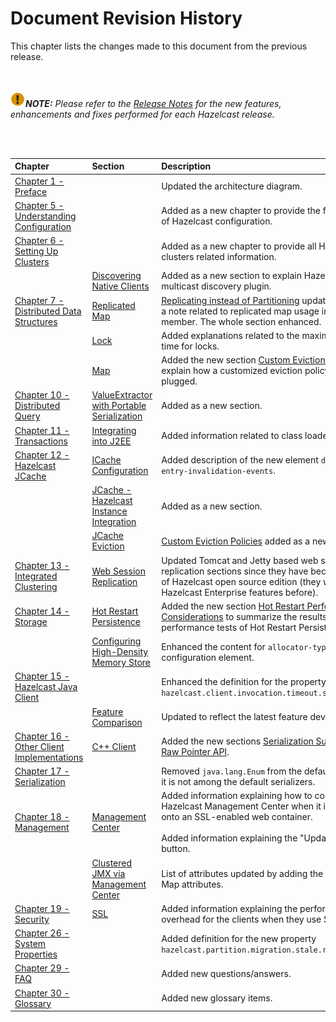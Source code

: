 

# Document Revision History

This chapter lists the changes made to this document from the previous release.

<br></br>
![image](images/NoteSmall.jpg)***NOTE:*** *Please refer to the <a href="http://docs.hazelcast.org/docs/release-notes/" target="_blank">Release Notes</a> for the new features, enhancements and fixes performed for each Hazelcast release.*

<br></br>

|Chapter|Section|Description|
|:-------|:-------|:-----------|
|[Chapter 1 - Preface](#preface)||Updated the architecture diagram.|
|[Chapter 5 - Understanding Configuration](#understanding-configuration)||Added as a new chapter to provide the fundamentals of Hazelcast configuration.
|[Chapter 6 - Setting Up Clusters](#setting-up-clusters)||Added as a new chapter to provide all Hazelcast clusters related information.
||[Discovering Native Clients](#discovering-native-clients)|Added as a new section to explain Hazelcast's multicast discovery plugin.
|[Chapter 7 - Distributed Data Structures](#distributed-data-structures)|[Replicated Map](#replicated-map)|[Replicating instead of Partitioning](#replicating-instead-of-partitioning) updated by adding a note related to replicated map usage in a lite member. The whole section enhanced.
||[Lock](#lock)| Added explanations related to the maximum lease time for locks.
||[Map](#map)| Added the new section [Custom Eviction Policy](#custom-eviction-policy) to explain how a customized eviction policy can be plugged.
|[Chapter 10 - Distributed Query](#distributed-query)|[ValueExtractor with Portable Serialization](#valueExtractor-with-portable-serialization)| Added as a new section.
|[Chapter 11 - Transactions](#transactions)|[Integrating into J2EE](#integrating-into-j2ee)| Added information related to class loaders.
|[Chapter 12 - Hazelcast JCache](#hazelcast-jcache)|[ICache Configuration](#icache-configuration)| Added description of the new element `disable-per-entry-invalidation-events`.
||[JCache - Hazelcast Instance Integration](#jcache-hazelcast-instance-integration)| Added as a new section.
||[JCache Eviction](#jcache-eviction)| [Custom Eviction Policies](#custom-eviction-policies) added as a new section.
|[Chapter 13 - Integrated Clustering](#integrated-clustering)|[Web Session Replication](#web-session-replication)| Updated Tomcat and Jetty based web session replication sections since they have become features of Hazelcast open source edition (they were Hazelcast Enterprise features before).
|[Chapter 14 - Storage](#storage)|[Hot Restart Persistence](#hot-restart-persistence)|Added the new section [Hot Restart Performance Considerations](#hot-restart-performance-considerations) to summarize the results of performance tests of Hot Restart Persistence.
||[Configuring High-Density Memory Store](#configuring-high-density-memory-store)|Enhanced the content for `allocator-type` configuration element.
|[Chapter 15 - Hazelcast Java Client](#hazelcast-java-client)||Enhanced the definition for the property `hazelcast.client.invocation.timeout.seconds`.
||[Feature Comparison](#hazelcast-clients-feature-comparison)|Updated to reflect the latest feature developments.
|[Chapter 16 - Other Client Implementations](#other-client-implementations)|[C++ Client](#c-client)|Added the new sections [Serialization Support](#serialization-support) and [Raw Pointer API](#raw-pointer-api).
|[Chapter 17 - Serialization](#serialization)||Removed `java.lang.Enum` from the default types since it is not among the default serializers.
|[Chapter 18 - Management](#management)|[Management Center](#management-center)|Added information explaining how to configure Hazelcast Management Center when it is deployed onto an SSL-enabled web container.<br></br>Added information explaining the "Update License" button.
||[Clustered JMX via Management Center](#clustered-jmx-via-management-center)| List of attributes updated by adding the Replicated Map attributes.
|[Chapter 19 - Security](#security)|[SSL](#ssl)|Added information explaining the performance overhead for the clients when they use SSL.
|[Chapter 26 - System Properties](#system-properties)||Added definition for the new property `hazelcast.partition.migration.stale.read.disabled`.|
|[Chapter 29 - FAQ](#frequently-asked-questions)||Added new questions/answers.|
|[Chapter 30 - Glossary](#glossary)||Added new glossary items.|



<br> </br>
